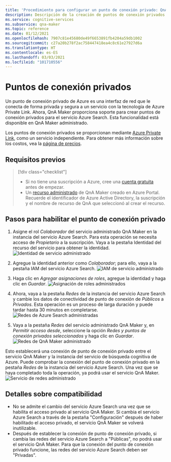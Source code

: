 ```yaml
---
title: 'Procedimiento para configurar un punto de conexión privado: QnA Maker'
description: Descripción de la creación de puntos de conexión privados disponible en QnA Maker administrado.
ms.service: cognitive-services
ms.subservice: qna-maker
ms.topic: reference
ms.date: 01/12/2021
ms.openlocfilehash: 7907c81e45680de49f6653891fb4204a59db1002
ms.sourcegitcommit: c27a20b278f2ac758447418ea4c8c61e27927d6a
ms.translationtype: HT
ms.contentlocale: es-ES
ms.lasthandoff: 03/03/2021
ms.locfileid: "101710556"
---
```

# <a name="private-endpoints"></a>Puntos de conexión privados

Un punto de conexión privado de Azure es una interfaz de red que le conecta de forma privada y segura a un servicio con la tecnología de Azure Private Link. Ahora, QnA Maker proporciona soporte para crear puntos de conexión privados para el servicio Azure Search. Esta funcionalidad está disponible en QnA Maker administrado. 

Los puntos de conexión privados se proporcionan mediante [Azure Private Link](../../private-link/private-link-overview.md), como un servicio independiente. Para obtener más información sobre los costos, vea la [página de precios](https://azure.microsoft.com/pricing/details/private-link/). 

## <a name="prerequisites"></a>Requisitos previos
> [!div class="checklist"]
> * Si no tiene una suscripción a Azure, cree una [cuenta gratuita](https://azure.microsoft.com/free/cognitive-services/) antes de empezar.
> * Un [recurso administrado](https://ms.portal.azure.com/#create/Microsoft.CognitiveServicesQnAMaker) de QnA Maker creado en Azure Portal. Recuerde el identificador de Azure Active Directory, la suscripción y el nombre de recurso de QnA que seleccionó al crear el recurso.

## <a name="steps-to-enable-private-endpoint"></a>Pasos para habilitar el punto de conexión privado
1. Asigne el rol *Colaborador* del servicio administrado QnA Maker en la instancia del servicio Azure Search. Para esta operación se necesita acceso de *Propietario* a la suscripción. Vaya a la pestaña Identidad del recurso del servicio para obtener la identidad.
![Identidad de servicio administrado](../QnAMaker/media/qnamaker-reference-private-endpoints/private-endpoint-identity.png)

2. Agregue la identidad anterior como *Colaborador*; para ello, vaya a la pestaña IAM del servicio Azure Search. ![IAM de servicio administrado](../QnAMaker/media/qnamaker-reference-private-endpoints/private-endpoint-access-control.png)

3. Haga clic en *Agregar asignaciones de roles*, agregue la identidad y haga clic en *Guardar*.
![Asignación de roles administrados](../QnAMaker/media/qnamaker-reference-private-endpoints/private-endpoint-role-assignment.png)

4. Ahora, vaya a la pestaña *Redes* de la instancia del servicio Azure Search y cambie los datos de conectividad de punto de conexión de *Públicos* a *Privados*. Esta operación es un proceso de larga duración y puede tardar hasta 30 minutos en completarse. 
![Redes de Azure Search administradas](../QnAMaker/media/qnamaker-reference-private-endpoints/private-endpoint-networking.png)

5. Vaya a la pestaña *Redes* del servicio administrado QnA Maker y, en *Permitir acceso desde*, seleccione la opción *Redes y puntos de conexión privados seleccionados* y haga clic en *Guardar*. 
![Redes de QnA Maker administrado](../QnAMaker/media/qnamaker-reference-private-endpoints/private-endpoint-networking-2.png)

Esto establecerá una conexión de punto de conexión privado entre el servicio QnA Maker y la instancia del servicio de búsqueda cognitiva de Azure. Puede comprobar la conexión del punto de conexión privado en la pestaña *Redes* de la instancia del servicio Azure Search. Una vez que se haya completado toda la operación, ya podrá usar el servicio QnA Maker. 
![Servicio de redes administrado](../QnAMaker/media/qnamaker-reference-private-endpoints/private-endpoint-networking-3.png)


## <a name="support-details"></a>Detalles sobre compatibilidad
 * No se admite el cambio del servicio Azure Search una vez que se habilita el acceso privado al servicio QnA Maker. Si cambia el servicio Azure Search a través de la pestaña "Configuración" después de haber habilitado el acceso privado, el servicio QnA Maker se volverá inutilizable.
 * Después de establecer la conexión de punto de conexión privado, si cambia las redes del servicio Azure Search a "Públicas", no podrá usar el servicio QnA Maker. Para que la conexión del punto de conexión privado funcione, las redes del servicio Azure Search deben ser "Privadas".
